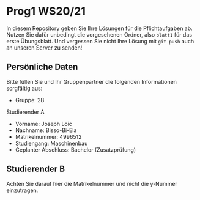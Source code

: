 # Prog1 WS20/21

In diesem Repository geben Sie Ihre Lösungen für die Pflichtaufgaben ab.
Nutzen Sie dafür unbedingt die vorgesehenen Ordner, also `blatt1` für das erste Übungsblatt.
Und vergessen Sie nicht Ihre Lösung mit `git push` auch an unseren Server zu senden!

## Persönliche Daten

Bitte füllen Sie und Ihr Gruppenpartner die folgenden Informationen sorgfältig aus:

- Gruppe: 2B

Studierender A
- Vorname: Joseph Loic
- Nachname: Bisso-Bi-Ela
- Matrikelnummer: 4996512
- Studiengang: Maschinenbau
- Geplanter Abschluss: Bachelor (Zusatzprüfung)

Studierender B
-

Achten Sie darauf hier die Matrikelnummer und nicht die y-Nummer einzutragen.
